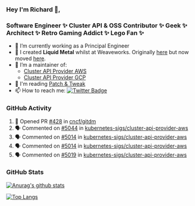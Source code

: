 ### Hey I'm Richard 👋, 

<h3 align="left">Software Engineer ✨ Cluster API & OSS Contributor ✨ Geek ✨ Architect ✨ Retro Gaming Addict ✨ Lego Fan ✨</h3>

- 🔭 I’m currently working as a Principal Engineer
- 📯 I created **Liquid Metal** whilst at Weaveworks. Originally [here](https://github.com/weaveworks-liquidmetal) but now moved [here](https://github.com/liquidmetal-dev).
- 👯 I’m a maintainer of:
  -  [Cluster API Provider AWS](https://github.com/kubernetes-sigs/cluster-api-provider-aws)
  -  [Cluster API Provider GCP](https://github.com/kubernetes-sigs/cluster-api-provider-gcp)
- 💬 I'm reading [Patch & Tweak](https://bjooks.com/products/patch-tweak-exploring-modular-synthesis)
- 📫 How to reach me: [![Twitter Badge](https://img.shields.io/badge/-@fruit_case-00acee?style=flat&logo=Twitter&logoColor=white)](https://twitter.com/intent/follow?screen_name=fruit_case "Follow on Twitter")

### GitHub Activity 

<!--START_SECTION:activity-->
1. 💪 Opened PR [#428](https://github.com/cncf/gitdm/pull/428) in [cncf/gitdm](https://github.com/cncf/gitdm)
2. 🗣 Commented on [#5044](https://github.com/kubernetes-sigs/cluster-api-provider-aws/pull/5044#issuecomment-2207149317) in [kubernetes-sigs/cluster-api-provider-aws](https://github.com/kubernetes-sigs/cluster-api-provider-aws)
3. 🗣 Commented on [#5014](https://github.com/kubernetes-sigs/cluster-api-provider-aws/pull/5014#issuecomment-2200121768) in [kubernetes-sigs/cluster-api-provider-aws](https://github.com/kubernetes-sigs/cluster-api-provider-aws)
4. 🗣 Commented on [#5014](https://github.com/kubernetes-sigs/cluster-api-provider-aws/pull/5014#issuecomment-2200121650) in [kubernetes-sigs/cluster-api-provider-aws](https://github.com/kubernetes-sigs/cluster-api-provider-aws)
5. 🗣 Commented on [#5019](https://github.com/kubernetes-sigs/cluster-api-provider-aws/pull/5019#issuecomment-2200120068) in [kubernetes-sigs/cluster-api-provider-aws](https://github.com/kubernetes-sigs/cluster-api-provider-aws)
<!--END_SECTION:activity-->

### GitHub Stats

[![Anurag's github stats](https://github-readme-stats.vercel.app/api?username=richardcase&count_private=true&show_icons=true)](https://github.com/anuraghazra/github-readme-stats)

[![Top Langs](https://github-readme-stats.vercel.app/api/top-langs/?username=richardcase&hide=html&layout=compact)](https://github.com/anuraghazra/github-readme-stats)
